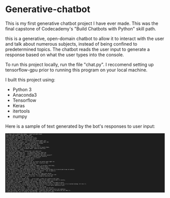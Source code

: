 # Generative-chatbot
This is my first generative chatbot project I have ever made. This was the final capstone of Codecademy's "Build Chatbots with Python" skill path.

this is a generative, open-domain chatbot to allow it to interact with the user and talk about numerous subjects, instead of being confined to predetermined topics. The chatbot reads the user input to generate a response based on what the user types into the console.

To run this project locally, run the file "chat.py". I reccomend setting up tensorflow-gpu prior to running this program on your local machine.

I built this project using:
- Python 3
- Anaconda3
- Tensorflow
- Keras
- itertools
- numpy

Here is a sample of text generated by the bot's responses to user input:

![i](https://github.com/MasonBoom/Chatbots-Capstone/blob/0efd5dcce083c3099fe20ff095c06433332741db/Microsoft%20Visual%20Studio%203_31_2022%205_25_17%20PM%20(2).png)
